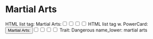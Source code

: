 # Martial Arts

HTML list tag: <tr><td>Martial Arts:</td><td><input type="checkbox" name="attr_martial arts" value="1"><span class="checkmark"></span></td><td><input type="checkbox" name="attr_martial arts" value="2"><span class="checkmark"></span></td><td><input type="checkbox" name="attr_martial arts" value="3"><span class="checkmark"></span></td><td><input type="checkbox" name="attr_martial arts" value="4"><span class="checkmark"></span></td></tr>
HTML list tag w. PowerCard: <tr><td><button class="txt-btn" type="roll" value="!power {{
--name|@{name} - Martial Arts
--Result Set| [[ [$skill|XPND] @{BAMF|challenge}d@{martial arts}>4]]
--Hits|[^skill.ss]
--1s|[^skill.ones]
--format|skillcheck
}}">Martial Arts:</button></td><td><input type="checkbox" name="attr_martial arts" value="6"><span class="checkmark"></span></td><td><input type="checkbox" name="attr_martial arts" value="8"><span class="checkmark"></span></td><td><input type="checkbox" name="attr_martial arts" value="10"><span class="checkmark"></span></td><td><input type="checkbox" name="attr_martial arts" value="12"><span class="checkmark"></span></td></tr>
Trait: Dangerous
name_lower: martial arts